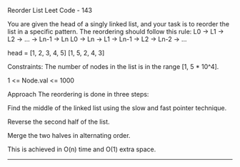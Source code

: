 Reorder List Leet Code - 143 

You are given the head of a singly linked list, and your task is to reorder the list in a specific pattern.
The reordering should follow this rule:
L0 → L1 → L2 → ... → Ln-1 → Ln
L0 → Ln → L1 → Ln-1 → L2 → Ln-2 → ...

head = [1, 2, 3, 4, 5]
[1, 5, 2, 4, 3]


Constraints:
The number of nodes in the list is in the range [1, 5 * 10^4].

1 <= Node.val <= 1000

Approach
The reordering is done in three steps:

Find the middle of the linked list using the slow and fast pointer technique.

Reverse the second half of the list.

Merge the two halves in alternating order.

This is achieved in O(n) time and O(1) extra space.
______________________________________________________________________________________________________________________________________________________________________

